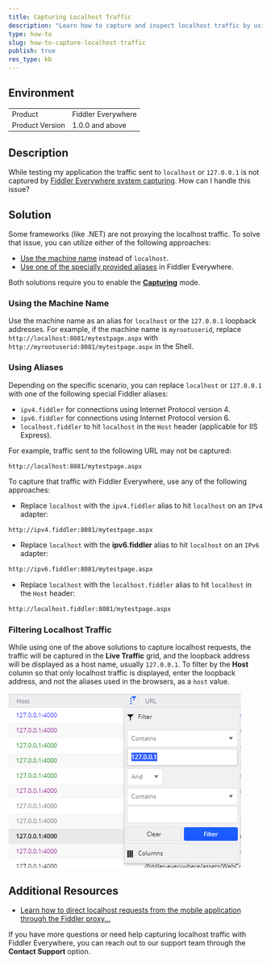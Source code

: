 ```yaml
---
title: Capturing Localhost Traffic
description: "Learn how to capture and inspect localhost traffic by using the Fiddler Everywhere web-debugging client."
type: how-to
slug: how-to-capture-localhost-traffic
publish: true
res_type: kb
---
```


## Environment

|   |   |
|---|---|
| Product   |  Fiddler Everywhere  |
| Product Version | 1.0.0 and above  |

## Description

While testing my application the traffic sent to `localhost` or `127.0.0.1` is not captured by [Fiddler Everywhere system capturing](slug://capture-traffic-get-started). How can I handle this issue?

## Solution

Some frameworks (like .NET) are not proxying the localhost traffic. To solve that issue, you can utilize either of the following approaches:

- [Use the machine name](#using-the-machine-name) instead of `localhost`.
- [Use one of the specially provided aliases](#using-aliases) in Fiddler Everywhere.

Both solutions require you to enable the [**Capturing**](slug://capture-traffic-get-started) mode.

### Using the Machine Name

Use the machine name as an alias for `localhost` or the `127.0.0.1` loopback addresses. For example, if the machine name is `myrootuserid`, replace `http://localhost:8081/mytestpage.aspx` with `http://myrootuserid:8081/mytestpage.aspx` in the Shell.

### Using Aliases

Depending on the specific scenario, you can replace `localhost` or `127.0.0.1` with one of the following special Fiddler aliases:

* `ipv4.fiddler` for connections using Internet Protocol version 4.
* `ipv6.fiddler` for connections using Internet Protocol version 6.
* `localhost.fiddler` to hit `localhost` in the `Host` header (applicable for IIS Express).

For example, traffic sent to the following URL may not be captured:

```Shell
http://localhost:8081/mytestpage.aspx
```

To capture that traffic with Fiddler Everywhere, use any of the following approaches:

* Replace `localhost` with the `ipv4.fiddler` alias to hit `localhost` on an `IPv4` adapter:
```sh
http://ipv4.fiddler:8081/mytestpage.aspx
```
* Replace `localhost` with the **ipv6.fiddler** alias to hit `localhost` on an `IPv6` adapter:
```sh
http://ipv6.fiddler:8081/mytestpage.aspx
```
* Replace `localhost` with the `localhost.fiddler` alias to hit `localhost` in the `Host` header:
```sh
http://localhost.fiddler:8081/mytestpage.aspx
```

### Filtering Localhost Traffic

While using one of the above solutions to capture localhost requests, the traffic will be captured in the **Live Traffic** grid, and the loopback address will be displayed as a host name, usually `127.0.0.1`. To filter by the **Host** column so that only localhost traffic is displayed, enter the loopback address, and not the aliases used in the browsers, as a `host` value.

![Example Localhost filtering](./images/localhost-filtering.png)

## Additional Resources

* [Learn how to direct localhost requests from the mobile application through the Fiddler proxy... ](slug://fiddler-localhost-android)

If you have more questions or need help capturing localhost traffic with Fiddler Everywhere, you can reach out to our support team through the **Contact Support** option.